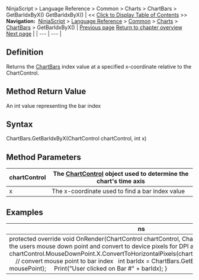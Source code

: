 ﻿
NinjaScript > Language Reference > Common > Charts > ChartBars > GetBarIdxByX()
GetBarIdxByX()
| << [Click to Display Table of Contents](chartbars_getbaridxbyx.md) >> **Navigation:**     [NinjaScript](ninjascript-1.md) > [Language Reference](language_reference_wip-1.md) > [Common](common-1.md) > [Charts](chart-1.md) > [ChartBars](chartbars-1.md) > GetBarIdxByX() | [Previous page](chartbars_getbaridxbytime-1.md) [Return to chapter overview](chartbars-1.md) [Next page](chartbars_gettimebybaridx-1.md) |
| --- | --- |
## Definition
Returns the [ChartBars](chartbars-1.md) index value at a specified x-coordinate relative to the ChartControl.
 
## Method Return Value
An int value representing the bar index
## 
## Syntax
ChartBars.GetBarIdxByX(ChartControl chartControl, int x)
## 
## Method Parameters
| chartControl | The [ChartControl](chartcontrol-1.md) object used to determine the chart's time axis |
| --- | --- |
| x | The x-coordinate used to find a bar index value |
## 
## 
## Examples
| ns |
| --- |
| protected override void OnRender(ChartControl chartControl, ChartScale chartScale) {    // get the users mouse down point and convert to device pixels for DPI accuracy    int mousePoint = chartControl.MouseDownPoint.X.ConvertToHorizontalPixels(chartControl.PresentationSource);        // convert mouse point to bar index    int barIdx = ChartBars.GetBarIdxByX(chartControl, mousePoint);        Print("User clicked on Bar #" + barIdx); } |

